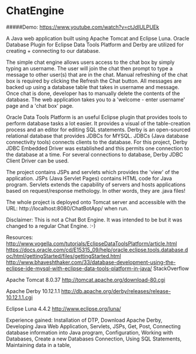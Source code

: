 # ChatEngine

#####Demo: https://www.youtube.com/watch?v=ctJdIULPUEk

A Java web application built using Apache Tomcat and Eclipse Luna. Oracle Database Plugin for Eclipse Data Tools Platform and Derby
are utilized for creating + connecting to our database.

The simple chat engine allows users access to the chat box by simply typing an username. The user will join the chat then prompt to type 
a message to other user(s) that are in the chat. Manual refreshing of the chat box is required by clicking the Refresh the Chat button. 
All messages are backed up using a database table that takes in username and message. Once chat is done, developer has to manually 
delete the contents of the database. The web application takes you to a 'welcome - enter username' page and a 'chat box' page. 

Oracle Data Tools Platform is an useful Eclipse plugin that provides tools to perform database tasks a lot easier. It provides a visual
of the table-creation process and an editor for editing SQL statements.
Derby is an open-sourced relational database that provides JDBCs for MYSQL. JDBCs (Java database connectivity tools) connects clients to 
the database. For this project, Derby JDBC Embedded Driver was established and this permits one connection to the database at a time. For several 
connections to database, Derby JDBC Client Driver can be used.

The project contains JSPs and servlets which provides the 'view' of the application. JSPs (Java Servlet Pages) contains HTML code for Java
program. Servlets extends the capability of servers and hosts applications based on request/response methology. In other words, they are 
.java files!

The whole project is deployed onto Tomcat server and accessible with the URL: http://localhost:8080/ChatBotApp/ when run.

Disclaimer: This is not a Chat Bot Engine. It was intended to be but it was changed to a regular Chat Engine. :-)


Resources: 
http://www.vogella.com/tutorials/EclipseDataToolsPlatform/article.html
https://docs.oracle.com/cd/E15315_09/help/oracle.eclipse.tools.database.doc/html/gettingStarted/files/gettingStarted.html
http://www.bhaveshthaker.com/33/database-development-using-the-eclipse-ide-mysql-with-eclipse-data-tools-platform-in-java/
StackOverflow

Apache Tomcat 8.0.37
http://tomcat.apache.org/download-80.cgi

Apache Derby 10.12.1.1
http://db.apache.org/derby/releases/release-10.12.1.1.cgi

Eclipse Luna 4.4.2
http://www.eclipse.org/luna/



Experience gained:
Installation of DTP,
Download Apache Derby,
Developing Java Web Application, 
Servlets, JSPs, Get, Post,
Connecting database information into Java program,
Configuration,
Working with Databases,
Create a new Databases Connection,
Using SQL Statements,
Maintaining data in a table,

